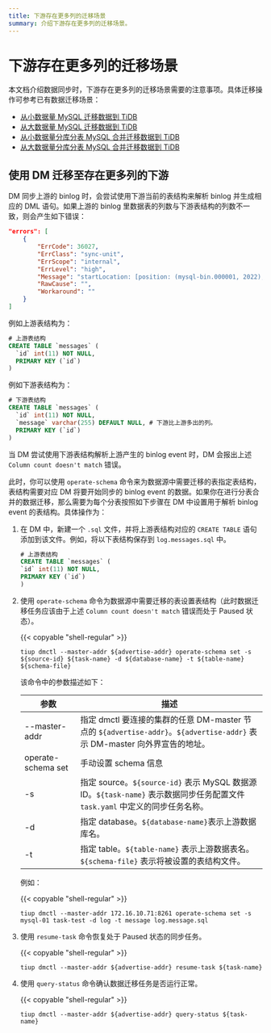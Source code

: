 ```yaml
---
title: 下游存在更多列的迁移场景
summary: 介绍下游存在更多列的迁移场景。
---
```


# 下游存在更多列的迁移场景

本文档介绍数据同步时，下游存在更多列的迁移场景需要的注意事项。具体迁移操作可参考已有数据迁移场景：

- [从小数据量 MySQL 迁移数据到 TiDB](/migrate-small-mysql-to-tidb.md)
- [从大数据量 MySQL 迁移数据到 TiDB](/migrate-large-mysql-to-tidb.md)
- [从小数据量分库分表 MySQL 合并迁移数据到 TiDB](/migrate-small-mysql-shards-to-tidb.md)
- [从大数据量分库分表 MySQL 合并迁移数据到 TiDB](/migrate-large-mysql-shards-to-tidb.md)

## 使用 DM 迁移至存在更多列的下游

DM 同步上游的 binlog 时，会尝试使用下游当前的表结构来解析 binlog 并生成相应的 DML 语句。如果上游的 binlog 里数据表的列数与下游表结构的列数不一致，则会产生如下错误：

```json
"errors": [
    {
        "ErrCode": 36027,
        "ErrClass": "sync-unit",
        "ErrScope": "internal",
        "ErrLevel": "high",
        "Message": "startLocation: [position: (mysql-bin.000001, 2022), gtid-set:09bec856-ba95-11ea-850a-58f2b4af5188:1-9 ], endLocation: [position: (mysql-bin.000001, 2022), gtid-set: 09bec856-ba95-11ea-850a-58f2b4af5188:1-9]: gen insert sqls failed, schema: log, table: messages: Column count doesn't match value count: 3 (columns) vs 2 (values)",
        "RawCause": "",
        "Workaround": ""
    }
]
```

例如上游表结构为：

```sql
# 上游表结构
CREATE TABLE `messages` (
  `id` int(11) NOT NULL,
  PRIMARY KEY (`id`)
)
```

例如下游表结构为：

```sql
# 下游表结构
CREATE TABLE `messages` (
  `id` int(11) NOT NULL,
  `message` varchar(255) DEFAULT NULL, # 下游比上游多出的列。
  PRIMARY KEY (`id`)
)
```

当 DM 尝试使用下游表结构解析上游产生的 binlog event 时，DM 会报出上述 `Column count doesn't match` 错误。

此时，你可以使用 `operate-schema` 命令来为数据源中需要迁移的表指定表结构，表结构需要对应 DM 将要开始同步的 binlog event 的数据。如果你在进行分表合并的数据迁移，那么需要为每个分表按照如下步骤在 DM 中设置用于解析 binlog event 的表结构。具体操作为：

1. 在 DM 中，新建一个 `.sql` 文件，并将上游表结构对应的 `CREATE TABLE` 语句添加到该文件。例如，将以下表结构保存到 `log.messages.sql` 中。

    ```sql
    # 上游表结构
    CREATE TABLE `messages` (
    `id` int(11) NOT NULL,
    PRIMARY KEY (`id`)
    )
    ```

2. 使用 `operate-schema` 命令为数据源中需要迁移的表设置表结构（此时数据迁移任务应该由于上述 `Column count doesn't match` 错误而处于 Paused 状态）。

    {{< copyable "shell-regular" >}}

    ```
    tiup dmctl --master-addr ${advertise-addr} operate-schema set -s ${source-id} ${task-name} -d ${database-name} -t ${table-name} ${schema-file}
    ```

    该命令中的参数描述如下：

    |参数           |描述|
    |-              |-|
    |--master-addr  |指定 dmctl 要连接的集群的任意 DM-master 节点的 `${advertise-addr}`。`${advertise-addr}` 表示 DM-master 向外界宣告的地址。|
    |operate-schema set|手动设置 schema 信息|
    |-s             |指定 source。`${source-id}` 表示 MySQL 数据源 ID。`${task-name}` 表示数据同步任务配置文件 `task.yaml` 中定义的同步任务名称。|
    |-d             |指定 database。`${database-name}`表示上游数据库名。|
    |-t             |指定 table。`${table-name}` 表示上游数据表名。`${schema-file}` 表示将被设置的表结构文件。|

    例如：

    {{< copyable "shell-regular" >}}

    ```
    tiup dmctl --master-addr 172.16.10.71:8261 operate-schema set -s mysql-01 task-test -d log -t message log.message.sql
    ```

3. 使用 `resume-task` 命令恢复处于 Paused 状态的同步任务。

    {{< copyable "shell-regular" >}}

    ```
    tiup dmctl --master-addr ${advertise-addr} resume-task ${task-name}
    ```

4. 使用 `query-status` 命令确认数据迁移任务是否运行正常。

    {{< copyable "shell-regular" >}}

    ```
    tiup dmctl --master-addr ${advertise-addr} query-status ${task-name}
    ```
